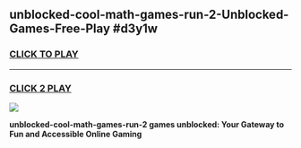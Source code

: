 
## unblocked-cool-math-games-run-2-Unblocked-Games-Free-Play #d3y1w
<h3>
<a href="https://us.freeplayer.one?title=unblocked-cool-math-games-run-2&ref=9M">CLICK TO PLAY</a></h3>
<hr>

<h3>
<a href="https://us.freeplayer.one?title=unblocked-cool-math-games-run-2&ref=9M">CLICK 2 PLAY</a>
  
</h3>

<a href="https://us.freeplayer.one?title=unblocked-cool-math-games-run-2&ref=9M"><img src="https://clearcache.store/games.png"></a>


**unblocked-cool-math-games-run-2 games unblocked: Your Gateway to Fun and Accessible Online Gaming**
